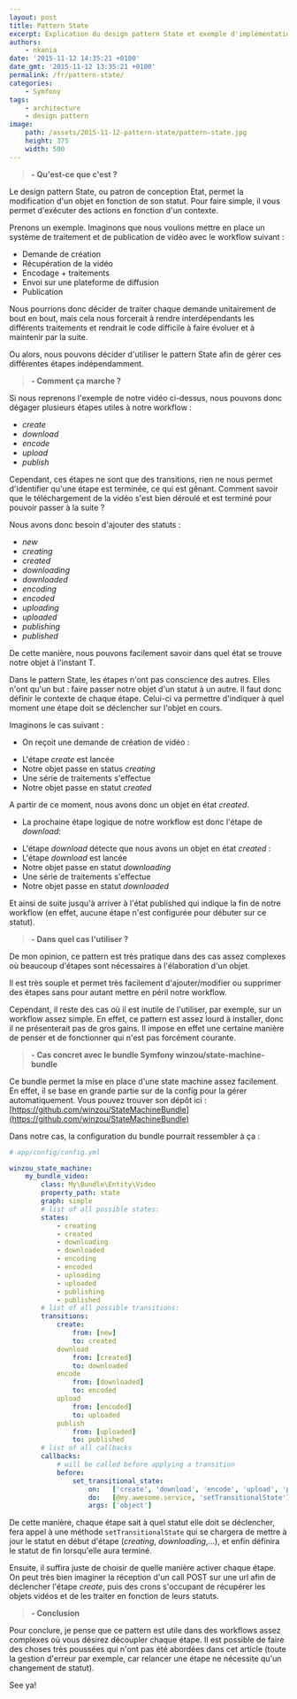 ```yaml
---
layout: post
title: Pattern State
excerpt: Explication du design pattern State et exemple d'implémentation dans une application Symfony via winzou/state-machine-bundle
authors: 
    - nkania
date: '2015-11-12 14:35:21 +0100'
date_gmt: '2015-11-12 13:35:21 +0100'
permalink: /fr/pattern-state/
categories:
    - Symfony
tags:
    - architecture
    - design pattern
image:
    path: /assets/2015-11-12-pattern-state/pattern-state.jpg
    height: 375
    width: 500
---
```


> **- Qu'est-ce que c'est ?**

Le design pattern State, ou patron de conception Etat, permet la modification d'un objet en fonction de son statut. Pour faire simple, il vous permet d'exécuter des actions en fonction d'un contexte.

Prenons un exemple. Imaginons que nous voulions mettre en place un système de traitement et de publication de vidéo avec le workflow suivant :

- Demande de création
- Récupération de la vidéo
- Encodage + traitements
- Envoi sur une plateforme de diffusion
- Publication

Nous pourrions donc décider de traiter chaque demande unitairement de bout en bout, mais cela nous forcerait à rendre interdépendants les différents traitements et rendrait le code difficile à faire évoluer et à maintenir par la suite.

Ou alors, nous pouvons décider d'utiliser le pattern State afin de gérer ces différentes étapes indépendamment.

> **- Comment ça marche ?**

Si nous reprenons l'exemple de notre vidéo ci-dessus, nous pouvons donc dégager plusieurs étapes utiles à notre workflow :

- *create*
- *download*
- *encode*
- *upload*
- *publish*

Cependant, ces étapes ne sont que des transitions, rien ne nous permet d'identifier qu'une étape est terminée, ce qui est gênant. Comment savoir que le téléchargement de la vidéo s'est bien déroulé et est terminé pour pouvoir passer à la suite ?

Nous avons donc besoin d'ajouter des statuts :

- *new*
- *creating*
- *created*
- *downloading*
- *downloaded*
- *encoding*
- *encoded*
- *uploading*
- *uploaded*
- *publishing*
- *published*

De cette manière, nous pouvons facilement savoir dans quel état se trouve notre objet à l'instant T.

Dans le pattern State, les étapes n'ont pas conscience des autres. Elles n'ont qu'un but : faire passer notre objet d'un statut à un autre. Il faut donc définir le contexte de chaque étape. Celui-ci va permettre d'indiquer à quel moment une étape doit se déclencher sur l'objet en cours.

Imaginons le cas suivant :

- On reçoit une demande de création de vidéo :

 * L'étape *create* est lancée
 * Notre objet passe en status *creating*
 * Une série de traitements s'effectue
 * Notre objet passe en statut *created*

A partir de ce moment, nous avons donc un objet en état *created*.

- La prochaine étape logique de notre workflow est donc l'étape de *download*:

 * L'étape *download* détecte que nous avons un objet en état *created* :
 * L'étape *download* est lancée
 * Notre objet passe en statut *downloading*
 * Une série de traitements s'effectue
 * Notre objet passe en statut *downloaded*

Et ainsi de suite jusqu'à arriver à l'état published qui indique la fin de notre workflow (en effet, aucune étape n'est configurée pour débuter sur ce statut).

> **- Dans quel cas l'utiliser ?**

De mon opinion, ce pattern est très pratique dans des cas assez complexes où beaucoup d'étapes sont nécessaires à l'élaboration d'un objet.

Il est très souple et permet très facilement d'ajouter/modifier ou supprimer des étapes sans pour autant mettre en péril notre workflow.

Cependant, il reste des cas où il est inutile de l'utiliser, par exemple, sur un workflow assez simple. En effet, ce pattern est assez lourd à installer, donc il ne présenterait pas de gros gains. Il impose en effet une certaine manière de penser et de fonctionner qui n'est pas forcément courante.

> **- Cas concret avec le bundle Symfony winzou/state-machine-bundle**

Ce bundle permet la mise en place d'une state machine assez facilement. En effet, il se base en grande partie sur de la config pour la gérer automatiquement. Vous pouvez trouver son dépôt ici : [https://github.com/winzou/StateMachineBundle](https://github.com/winzou/StateMachineBundle)

Dans notre cas, la configuration du bundle pourrait ressembler à ça :

```yaml
# app/config/config.yml

winzou_state_machine:
    my_bundle_video:
        class: My\Bundle\Entity\Video
        property_path: state
        graph: simple
        # list of all possible states:
        states:
            - creating
            - created
            - downloading
            - downloaded
            - encoding
            - encoded
            - uploading
            - uploaded
            - publishing
            - published
        # list of all possible transitions:
        transitions:
            create:
                from: [new]
                to: created
            download
                from: [created]
                to: downloaded
            encode
                from: [downloaded]
                to: encoded
            upload
                from: [encoded]
                to: uploaded
            publish
                from: [uploaded]
                to: published
        # list of all callbacks
        callbacks:
            # will be called before applying a transition
            before:
                set_transitional_state:
                    on:   ['create', 'download', 'encode', 'upload', 'publish']
                    do:   [@my.awesome.service, 'setTransitionalState']
                    args: ['object']
```

De cette manière, chaque étape sait à quel statut elle doit se déclencher, fera appel à une méthode `setTransitionalState` qui se chargera de mettre à jour le statut en début d'étape (*creating*, *downloading*,...), et enfin définira le statut de fin lorsqu'elle aura terminé.

Ensuite, il suffira juste de choisir de quelle manière activer chaque étape. On peut très bien imaginer la réception d'un call POST sur une url afin de déclencher l'étape *create*, puis des crons s'occupant de récupérer les objets vidéos et de les traiter en fonction de leurs statuts.

> **- Conclusion**

Pour conclure, je pense que ce pattern est utile dans des workflows assez complexes où vous désirez découpler chaque étape. Il est possible de faire des choses très poussées qui n'ont pas été abordées dans cet article (toute la gestion d'erreur par exemple, car relancer une étape ne nécessite qu'un changement de statut).

See ya!